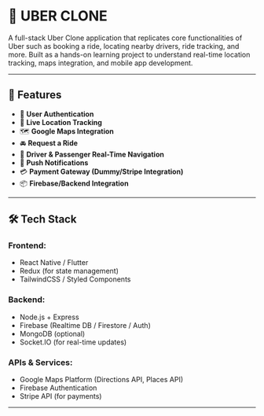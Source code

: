 # 🚖 UBER CLONE

A full-stack Uber Clone application that replicates core functionalities of Uber such as booking a ride, locating nearby drivers, ride tracking, and more. Built as a hands-on learning project to understand real-time location tracking, maps integration, and mobile app development.

---

## 🚀 Features

- 🔐 **User Authentication**
- 📍 **Live Location Tracking**
- 🗺️ **Google Maps Integration**
- 🚘 **Request a Ride**
- 🧭 **Driver & Passenger Real-Time Navigation**
- 🔔 **Push Notifications**
- 💳 **Payment Gateway (Dummy/Stripe Integration)**
- 📦 **Firebase/Backend Integration**

---

## 🛠️ Tech Stack

### Frontend:
- React Native / Flutter
- Redux (for state management)
- TailwindCSS / Styled Components

### Backend:
- Node.js + Express
- Firebase (Realtime DB / Firestore / Auth)
- MongoDB (optional)
- Socket.IO (for real-time updates)

### APIs & Services:
- Google Maps Platform (Directions API, Places API)
- Firebase Authentication
- Stripe API (for payments)

---
